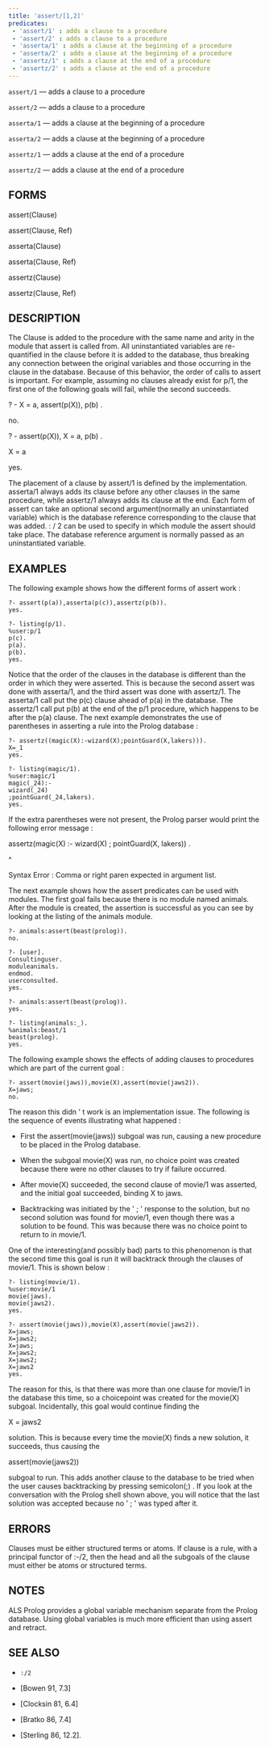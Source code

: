 ```yaml
---
title: 'assert/[1,2]'
predicates:
 - 'assert/1' : adds a clause to a procedure
 - 'assert/2' : adds a clause to a procedure
 - 'asserta/1' : adds a clause at the beginning of a procedure
 - 'asserta/2' : adds a clause at the beginning of a procedure
 - 'assertz/1' : adds a clause at the end of a procedure
 - 'assertz/2' : adds a clause at the end of a procedure
---
```

`assert/1` — adds a clause to a procedure

`assert/2` — adds a clause to a procedure

`asserta/1` — adds a clause at the beginning of a procedure

`asserta/2` — adds a clause at the beginning of a procedure

`assertz/1` — adds a clause at the end of a procedure

`assertz/2` — adds a clause at the end of a procedure


## FORMS

assert(Clause)

assert(Clause, Ref)

asserta(Clause)

asserta(Clause, Ref)

assertz(Clause)

assertz(Clause, Ref)


## DESCRIPTION

The Clause is added to the procedure with the same name and arity in the module that assert is called from. All uninstantiated variables are re-quantified in the clause before it is added to the database, thus breaking any connection between the original variables and those occurring in the clause in the database. Because of this behavior, the order of calls to assert is important. For example, assuming no clauses already exist for p/1, the first one of the following goals will fail, while the second succeeds.


? - X = a, assert(p(X)), p(b) .


no.

? - assert(p(X)), X = a, p(b) .

X = a


yes.

The placement of a clause by assert/1 is defined by the implementation. asserta/1 always adds its clause before any other clauses in the same procedure, while assertz/1 always adds its clause at the end. Each form of assert can take an optional second argument(normally an uninstantiated variable) which is the database reference corresponding to the clause that was added. : / 2 can be used to specify in which module the assert should take place. The database reference argument is normally passed as an uninstantiated variable.


## EXAMPLES

The following example shows how the different forms of assert work :

```
?- assert(p(a)),asserta(p(c)),assertz(p(b)).
yes.
```

```
?- listing(p/1).
%user:p/1
p(c).
p(a).
p(b).
yes.
```

Notice that the order of the clauses in the database is different than the order in which they were asserted. This is because the second assert was done with asserta/1, and the third assert was done with assertz/1. The asserta/1 call put the p(c) clause ahead of p(a) in the database. The assertz/1 call put p(b) at the end of the p/1 procedure, which happens to be after the p(a) clause. The next example demonstrates the use of parentheses in asserting a rule into the Prolog database :

```
?- assertz((magic(X):-wizard(X);pointGuard(X,lakers))).
X=_1
yes.
```

```
?- listing(magic/1).
%user:magic/1
magic(_24):-
wizard(_24)
;pointGuard(_24,lakers).
yes.
```

If the extra parentheses were not present, the Prolog parser would print the following error message :

assertz(magic(X) :- wizard(X) ; pointGuard(X, lakers)) .

^

Syntax Error : Comma or right paren expected in argument list.

The next example shows how the assert predicates can be used with modules. The first goal fails because there is no module named animals. After the module is created, the assertion is successful as you can see by looking at the listing of the animals module.

```
?- animals:assert(beast(prolog)).
no.
```

```
?- [user].
Consultinguser.
moduleanimals.
endmod.
userconsulted.
yes.
```

```
?- animals:assert(beast(prolog)).
yes.
```

```
?- listing(animals:_).
%animals:beast/1
beast(prolog).
yes.
```

The following example shows the effects of adding clauses to procedures which are part of the current goal :

```
?- assert(movie(jaws)),movie(X),assert(movie(jaws2)).
X=jaws;
no.
```

The reason this didn ' t work is an implementation issue. The following is the sequence of events illustrating what happened :

- First the assert(movie(jaws)) subgoal was run, causing a new procedure to be placed in the Prolog database.

- When the subgoal movie(X) was run, no choice point was created because there were no other clauses to try if failure occurred.

- After movie(X) succeeded, the second clause of movie/1 was asserted, and the initial goal succeeded, binding X to jaws.

- Backtracking was initiated by the ' ; ' response to the solution, but no second solution was found for movie/1, even though there was a solution to be found. This was because there was no choice point to return to in movie/1.

One of the interesting(and possibly bad) parts to this phenomenon is that the second time this goal is run it will backtrack through the clauses of movie/1. This is shown below :

```
?- listing(movie/1).
%user:movie/1
movie(jaws).
movie(jaws2).
yes.
```

```
?- assert(movie(jaws)),movie(X),assert(movie(jaws2)).
X=jaws;
X=jaws2;
X=jaws;
X=jaws2;
X=jaws2;
X=jaws2
yes.
```

The reason for this, is that there was more than one clause for movie/1 in the database this time, so a choicepoint was created for the movie(X) subgoal. Incidentally, this goal would continue finding the

X = jaws2

solution. This is because every time the movie(X) finds a new solution, it succeeds, thus causing the

assert(movie(jaws2))

subgoal to run. This adds another clause to the database to be tried when the user causes backtracking by pressing semicolon(;) . If you look at the conversation with the Prolog shell shown above, you will notice that the last solution was accepted because no ' ; ' was typed after it.


## ERRORS

Clauses must be either structured terms or atoms. If clause is a rule, with a principal functor of :-/2, then the head and all the subgoals of the clause must either be atoms or structured terms.


## NOTES

ALS Prolog provides a global variable mechanism separate from the Prolog database. Using global variables is much more efficient than using assert and retract.


## SEE ALSO

- `:/2`

- [Bowen 91, 7.3]
- [Clocksin 81, 6.4]
- [Bratko 86, 7.4]
- [Sterling 86, 12.2]. 
